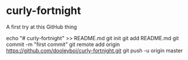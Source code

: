 # curly-fortnight
A first try at this GitHub thing

echo "# curly-fortnight" >> README.md
git init
git add README.md
git commit -m "first commit"
git remote add origin https://github.com/dooleyboi/curly-fortnight.git
git push -u origin master
